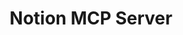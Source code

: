 ---
layout: feature
sitemap:
  exclude: 'no'
order: 20
server_type: local

description: "Connect your Notion pages using Model Context Protocol."
title: Notion MCP Server
hero:
  title: Notion MCP Server
  description: Connect your Notion pages using Model Context Protocol.
  image: /assets/images/marketing/notion-mcp-server-herp.png
  primary_button:
    text: Try It Free
    url: "https://app.chatterkb.com/auth/signup"
  secondary_button:
    text: Book a Demo
    url: "https://calendar.google.com/calendar/u/0/appointments/schedules/AcZssZ0oYQ10osj27ugUfwOrSoV893uJ-kWPhIKNBhII5bTlwc3j6HdkEunH29TciGeOttFjfxqEn92O"

features:
  section_title: Local MCP Bridge
  title: Connecting to Notion
  items:
    - side: left
      title: Setting Up Your Notion Integration
      description: The first thing to do is to set up your integration
      image: /assets/images/marketing/notion-mcp-server-github.jpg
      bullets:
        - Visit [Notion MCP Server](https://github.com/makenotion/notion-mcp-server#readme) on GitHub for details
        - Then create your Notion Integration by clicking on the button below
      button:
        text: Create a Notion Integration
        url: https://www.notion.so/profile/integrations
    - side: right
      title: Update Your Local MCP Bridge
      description: You'll need to add an entry into the mcp-config.json file
      code: |
        {
          "mcpServers": {
            "notionApi": {
              "command": "npx",
              "args": ["-y", "@notionhq/notion-mcp-server"],
              "env": {
                "OPENAPI_MCP_HEADERS": "{\"Authorization\": \"Bearer ntn_****\", \"Notion-Version\": \"2022-06-28\" }"
              }
            }
          }
        }
      bullets:
        - Run the [MCP Bridge](/mcp-servers/local-mcp)
        - Locate the config file
        - Add the entry for Notion (remember to replace the ntn***)
      
    - side: left
      title: Restart the Local MCP Bridge
      description: Once the MCP Bridge loads, you'll see Notion and its tools listed in the window
      image: "/assets/images/marketing/local-mcp-hero.png"
      bullets:
        - Remember to add your Local MCP Bridge to the list of MCP Servers in your knowledge base
      button:
        text: Learn about Local MCP Bridge...
        url: /mcp-servers/local-mcp




show_workflow_library: false

cta:
  title: Connect Using MCP Today
  description: Unlock powerful automations through Notion's MCP integration.
  primary_button:
    text: Try It Free
    url: "https://app.chatterkb.com/auth/signup"
  secondary_button:
    text: Book a Demo
    url: "https://calendar.app.google/oKoqxPxBANh9d9cH9"
---